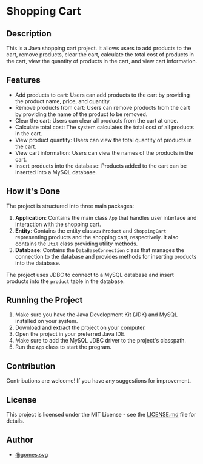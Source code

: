 # Shopping Cart

## Description

This is a Java shopping cart project. It allows users to add products to the cart, remove products, clear the cart, calculate the total cost of products in the cart, view the quantity of products in the cart, and view cart information.

## Features

- Add products to cart: Users can add products to the cart by providing the product name, price, and quantity.
- Remove products from cart: Users can remove products from the cart by providing the name of the product to be removed.
- Clear the cart: Users can clear all products from the cart at once.
- Calculate total cost: The system calculates the total cost of all products in the cart.
- View product quantity: Users can view the total quantity of products in the cart.
- View cart information: Users can view the names of the products in the cart.
- Insert products into the database: Products added to the cart can be inserted into a MySQL database.

## How it's Done

The project is structured into three main packages:

1. **Application**: Contains the main class `App` that handles user interface and interaction with the shopping cart.
2. **Entity**: Contains the entity classes `Product` and `ShoppingCart` representing products and the shopping cart, respectively. It also contains the `Util` class providing utility methods.
3. **Database**: Contains the `DataBaseConnection` class that manages the connection to the database and provides methods for inserting products into the database.

The project uses JDBC to connect to a MySQL database and insert products into the `product` table in the database.

## Running the Project

1. Make sure you have the Java Development Kit (JDK) and MySQL installed on your system.
2. Download and extract the project on your computer.
3. Open the project in your preferred Java IDE.
4. Make sure to add the MySQL JDBC driver to the project's classpath.
5. Run the `App` class to start the program.

## Contribution

Contributions are welcome! If you have any suggestions for improvement.

## License

This project is licensed under the MIT License - see the [LICENSE.md](LICENSE.md) file for details.

## Author

- [@gomes.svg](https://www.linkedin.com/in/jos%C3%A9-gomes-de-menezes-7770aa270/)

